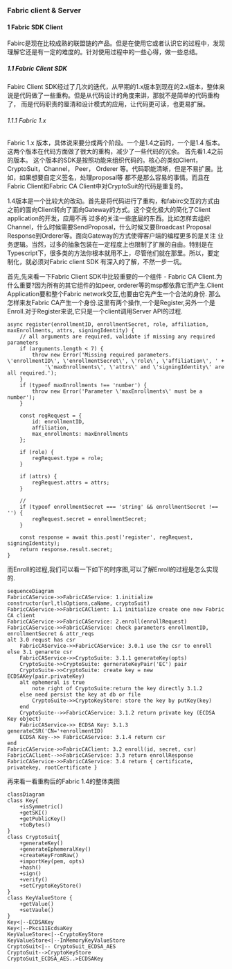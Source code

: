 ### Fabric client & Server
#### 1 Fabric SDK Client
Fabirc是现在比较成熟的联盟链的产品。但是在使用它或者认识它的过程中，发现理解它还是有一定的难度的。针对使用过程中的一些心得，做一些总结。

##### 1.1 Fabric Client SDK
Fabirc Client SDK经过了几次的迭代，从早期的1.x版本到现在的2.x版本，整体来说是代码做了一些重构。但是从代码设计的角度来讲，那就不是简单的代码重构了，
而是代码职责的厘清和设计模式的应用，让代码更可读，也更易扩展。

###### 1.1.1 Fabric 1.x
Fabric 1.x 版本，具体说来要分成两个阶段。一个是1.4之前的，一个是1.4 版本。这两个版本在代码方面做了很大的重构，减少了一些代码的冗余。 首先看1.4之前的版本。
这个版本的SDK是按照功能来组织代码的。核心的类如Client， CryptoSuit，Channel， Peer， Orderer 等。代码职能清晰，但是不易扩展。比如，如果想要自定义签名，处理proposal等
都不是那么容易的事情。而且在Fabric Client和Fabric CA Client中对CryptoSuit的代码是重复的。

1.4版本是一个比较大的改动。首先是将代码进行了重构，和fabirc交互的方式由之前的面向Client转向了面向Gateway的方式。这个变化极大的简化了Client application的开发，应用不再
过多的关注一些底层的东西。比如怎样去组织Channel，什么时候需要SendProposal，什么时候又要Broadcast Proposal Response到Orderer等。面向Gateway的方式使得客户端的编程更多的是关注
业务逻辑。当然，过多的抽象包装在一定程度上也限制了扩展的自由。特别是在Typescript下，很多类的方法你根本就用不上，尽管他们就在那里。所以，要定制化，就必须对Fabric client SDK
有深入的了解，不然一步一坑。

首先,先来看一下Fabric Client SDK中比较重要的一个组件 - Fabric CA Client.为什么重要?因为所有的其它组件的如peer, orderer等的msp都依靠它而产生.Client Application要和整个Fabric network交互,也要由它先产生一个合法的身份. 那么怎样来友Fabric CA产生一个身份.这里有两个操作,一个是Register,另外一个是Enroll.对于Register来说,它只是一个client调用Server API的过程.
```
async register(enrollmentID, enrollmentSecret, role, affiliation, maxEnrollments, attrs, signingIdentity) {
	// all arguments are required, validate if missing any required parameters
	if (arguments.length < 7) {
		throw new Error('Missing required parameters. \'enrollmentID\', \'enrollmentSecret\', \'role\', \'affiliation\', ' +
			'\'maxEnrollments\', \'attrs\' and \'signingIdentity\' are all required.');
	}
	if (typeof maxEnrollments !== 'number') {
		throw new Error('Parameter \'maxEnrollments\' must be a number');
	}

	const regRequest = {
		id: enrollmentID,
		affiliation,
		max_enrollments: maxEnrollments
	};

	if (role) {
		regRequest.type = role;
	}

	if (attrs) {
		regRequest.attrs = attrs;
	}

	//
	if (typeof enrollmentSecret === 'string' && enrollmentSecret !== '') {
		regRequest.secret = enrollmentSecret;
	}

	const response = await this.post('register', regRequest, signingIdentity);
	return response.result.secret;
}
```

而Enroll的过程,我们可以看一下如下的时序图,可以了解Enroll的过程是怎么实现的.

```mermaid
sequenceDiagram
FabricCAService->>FabricCAService: 1.initialize constructor(url,tlsOptions,caName, cryptoSuit)
FabricCAService->>FabricCAClient: 1.1 initialize create one new Fabric CA client
FabricCAService->>FabricCAService: 2.enroll(enrollRequest)
FabricCAService->>FabricCAService: check parameters enrollmentID, enrollmentSecret & attr_reqs
alt 3.0 requst has csr
	FabricCAService->>FabricCAService: 3.0.1 use the csr to enroll
else 3.1 genarete csr
	FabricCAService->>CryptoSuite: 3.1.1 generateKey(opts)
	CryptoSuite->>CryptoSuite: gernerateKeyPair('EC') pair
	CryptoSuite->>CryptoSuite: create key = new ECDSAKey(pair.privateKey)
	alt ephemeral is true
		note right of CryptoSuite:return the key directly 3.1.2
	else need persist the key at db or file
		CryptoSuite->>CryptoKeyStore: store the key by putKey(key)
	end
	CryptoSuite-->>FabricCAService: 3.1.2 return private key (ECDSA Key object)
	FabricCAService->> ECDSA Key: 3.1.3 generateCSR('CN='+enrollmentID)
	ECDSA Key-->> FabricCAService: 3.1.4 return csr
end
FabricCAService->>FabricCAClient: 3.2 enroll(id, secret, csr)
FabricCAClient-->>FabricCAService: 3.3 return enrollResponse
FabricCAService->>FabricCAService: 3.4 return { certificate, privatekey, rootCertificate }
```
再来看一看重构后的Fabric 1.4的整体类图
```mermaid
classDiagram
class Key{
	+isSymmetric()
	+getSKI()
	+getPublicKey()
	+toBytes()
}
class CryptoSuit{
	+generateKey()
	+generateEphemeralKey()
	+createKeyFromRaw()
	+importKey(pem, opts)
	+hash()
	+sign()
	+verify()
	+setCryptoKeyStore()
}
class KeyValueStore {
	+getValue()
	+setVaule()
}
Key<|--ECDSAKey
Key<|--Pkcs11EcdsaKey
KeyValueStore<|--CryptoKeyStore
KeyValueStore<|--InMemoryKeyValueStore
CryptoSuit<|-- CryptoSuit_ECDSA_AES
CryptoSuit-->CryptoKeyStore
CryptoSuit_ECDSA_AES..>ECDSAKey
```
